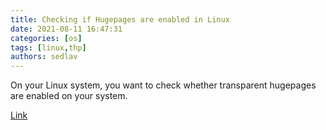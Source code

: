 ```yaml
---
title: Checking if Hugepages are enabled in Linux 
date: 2021-08-11 16:47:31
categories: [os]
tags: [linux,thp]
authors: sedlav
---
```


On your Linux system, you want to check whether transparent hugepages are enabled on your system.

[Link](https://techoverflow.net/2013/08/01/checking-if-hugepages-are-enabled-in-linux/)

